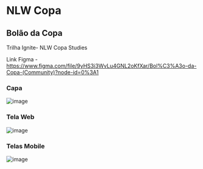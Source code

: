 # NLW Copa

## Bolão da Copa 


Trilha Ignite- NLW Copa Studies

Link Figma - https://www.figma.com/file/9yHS3i3WvLu4GNL2oKfXar/Bol%C3%A3o-da-Copa-(Community)?node-id=0%3A1


### Capa 


![image](https://user-images.githubusercontent.com/63923428/199854393-24eb28c4-f8ee-472f-9984-dbef16a3bb60.png)


### Tela Web


![image](https://user-images.githubusercontent.com/63923428/199854515-6ff55fa1-b847-42ae-a7a6-995623f1efb0.png)



### Telas Mobile


![image](https://user-images.githubusercontent.com/63923428/199854229-66ff7c01-cf0b-463b-950e-7bb255fe6204.png)
